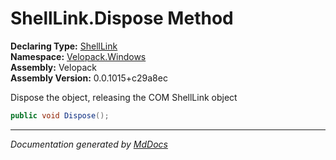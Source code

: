 ﻿<!--  
  <auto-generated>   
    The contents of this file were generated by a tool.  
    Changes to this file may be list if the file is regenerated  
  </auto-generated>   
-->

# ShellLink.Dispose Method

**Declaring Type:** [ShellLink](../index.md)  
**Namespace:** [Velopack.Windows](../../index.md)  
**Assembly:** Velopack  
**Assembly Version:** 0.0.1015+c29a8ec

Dispose the object, releasing the COM ShellLink object

```csharp
public void Dispose();
```
___

*Documentation generated by [MdDocs](https://github.com/ap0llo/mddocs)*
